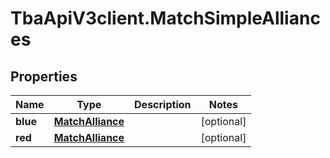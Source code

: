 # TbaApiV3client.MatchSimpleAlliances

## Properties
Name | Type | Description | Notes
------------ | ------------- | ------------- | -------------
**blue** | [**MatchAlliance**](MatchAlliance.md) |  | [optional] 
**red** | [**MatchAlliance**](MatchAlliance.md) |  | [optional] 


